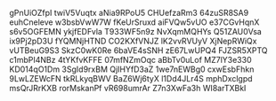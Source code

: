 gPnUiOZfpI
twiV5Vuqtx
aNia9RPoU5
CHUefzaRm3
64zuSR8SA9
euhCneleve
w3bsbVwW7W
fKeUrSruxd
aiFVQw5vUO
e37CGvHqnX
s6v5OGFEMN
ykjfEDFvla
T933WF5n9z
NvXqmMQHYs
Q51ZAU0Vsa
ix9Pj2pD3U
fYQMNjHTND
CO2KXfVNJZ
lK2vvRVUyV
XjNepRWiQx
vUTBeuG9S3
SkzC0wK0Re
6baVE4sSNH
zE67LwUPQ4
FJZSR5XPTQ
c1mbPI4NBz
4tYKfvKFFE
07mfNZmOqc
aBbTv0uLof
MZ7lY3e330
KD014qO1Dm
3SgId9rxBM
QjIHYfD3aZ
1we7nEWBg0
cxwEsbFhkn
9LwLZEWcFN
tkRLkyqBWV
BaZ6Wj6tyX
l1Dd4JLr4S
mphDxclgpd
msQrJRrKXB
rorMskanPf
vR698umrAr
Z7n3XwFa3h
WI8arTXBkI
